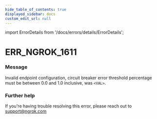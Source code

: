 ```yaml
---
hide_table_of_contents: true
displayed_sidebar: docs
custom_edit_url: null
---
```


import ErrorDetails from '/docs/errors/details/ErrorDetails';

# ERR_NGROK_1611

### Message
Invalid endpoint configuration, circuit breaker error threshold percentage must be between 0.0 and 1.0 inclusive, was `<VAL>`.

### Further help
If you're having trouble resolving this error, please reach out to [support@ngrok.com](mailto:support@ngrok.com?subject=Help%20with%20ERR_NGROK_1611)

<ErrorDetails error='err_ngrok_1611' />
